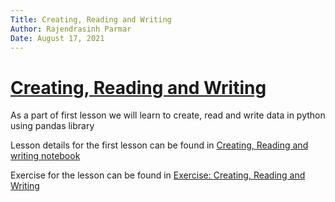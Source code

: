 ```yaml
---
Title: Creating, Reading and Writing
Author: Rajendrasinh Parmar
Date: August 17, 2021
---
```


# [Creating, Reading and Writing](./creating-reading-and-writing.ipynb)

As a part of first lesson we will learn to create, read and write data in python using pandas library

Lesson details for the first lesson can be found in [Creating, Reading and writing notebook](./creating-reading-and-writing.ipynb)

Exercise for the lesson can be found in [Exercise: Creating, Reading and Writing](./exercise-creating-reading-and-writing.ipynb)